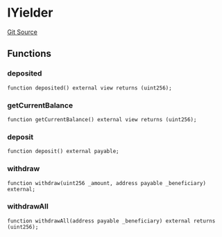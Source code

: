 # IYielder

[Git Source](https://github.com/jbx-protocol/juice-contracts-v1/blob/71fd42afb0ef0d51606019d9a17dcb746505efd5/contracts/interfaces/IYielder.sol)

## Functions

### deposited

```solidity
function deposited() external view returns (uint256);
```

### getCurrentBalance

```solidity
function getCurrentBalance() external view returns (uint256);
```

### deposit

```solidity
function deposit() external payable;
```

### withdraw

```solidity
function withdraw(uint256 _amount, address payable _beneficiary) external;
```

### withdrawAll

```solidity
function withdrawAll(address payable _beneficiary) external returns (uint256);
```

